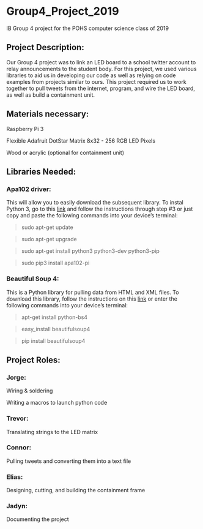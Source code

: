 # Group4_Project_2019
IB Group 4 project for the POHS computer science class of 2019

## **Project Description:**

  Our Group 4 project was to link an LED board to a school twitter account to relay announcements to the student body. For this project, we used various libraries to aid us in developing our code as well as relying on code examples from projects similar to ours. This project required us to work together to pull tweets from the internet, program, and wire the LED board, as well as build a containment unit.

## **Materials necessary:**
Raspberry Pi 3

Flexible Adafruit DotStar Matrix 8x32 - 256 RGB LED Pixels

Wood or acrylic (optional for containment unit)

## **Libraries Needed:**

### Apa102 driver:
This will allow you to easily download the subsequent library. To instal Python 3, go to this [link](https://pimylifeup.com/raspberry-pi-led-strip-apa102/) and follow the instructions through step #3 or just copy and paste the following commands into your device’s terminal:

>sudo apt-get update

>sudo apt-get upgrade

>sudo apt-get install python3 python3-dev python3-pip

>sudo pip3 install apa102-pi

### Beautiful Soup 4:
This is a Python library for pulling data from HTML and XML files. To download this library, follow the instructions on this [link](https://www.pythonforbeginners.com/beautifulsoup/beautifulsoup-4-python) or enter the following commands into your device’s terminal:

>apt-get install python-bs4

>easy_install beautifulsoup4

>pip install beautifulsoup4

## **Project Roles:**
### Jorge:
Wiring & soldering

Writing a macros to launch python code

### Trevor:
Translating strings to the LED matrix

### Connor:
Pulling tweets and converting them into a text file

### Elias:
Designing, cutting, and building the containment frame

### Jadyn:
Documenting the project

